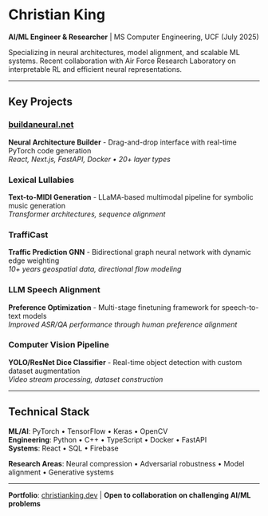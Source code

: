 # Christian King

**AI/ML Engineer & Researcher** | MS Computer Engineering, UCF (July 2025)

Specializing in neural architectures, model alignment, and scalable ML systems. Recent collaboration with Air Force Research Laboratory on interpretable RL and efficient neural representations.

---

## Key Projects

### [buildaneural.net](https://www.buildaneural.net)
**Neural Architecture Builder** - Drag-and-drop interface with real-time PyTorch code generation  
*React, Next.js, FastAPI, Docker • 20+ layer types*

### Lexical Lullabies  
**Text-to-MIDI Generation** - LLaMA-based multimodal pipeline for symbolic music generation  
*Transformer architectures, sequence alignment*

### TraffiCast
**Traffic Prediction GNN** - Bidirectional graph neural network with dynamic edge weighting  
*10+ years geospatial data, directional flow modeling*

### LLM Speech Alignment  
**Preference Optimization** - Multi-stage finetuning framework for speech-to-text models  
*Improved ASR/QA performance through human preference alignment*

### Computer Vision Pipeline  
**YOLO/ResNet Dice Classifier** - Real-time object detection with custom dataset augmentation  
*Video stream processing, dataset construction*

---

## Technical Stack

**ML/AI**: PyTorch • TensorFlow • Keras • OpenCV  
**Engineering**: Python • C++ • TypeScript • Docker • FastAPI  
**Systems**: React • SQL • Firebase  

**Research Areas**: Neural compression • Adversarial robustness • Model alignment • Generative systems

---

**Portfolio**: [christianking.dev](https://christianking.dev) | **Open to collaboration on challenging AI/ML problems**
